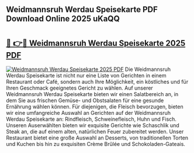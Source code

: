## Weidmannsruh Werdau Speisekarte PDF Download Online 2025 uKaQQ

# <h2><a href="http://gc7itq.nevu.top/?p=Weidmannsruh+Werdau+Speisekarte">🔗 👉🔴 Weidmannsruh Werdau Speisekarte 2025 PDF</a></h2>

[![Weidmannsruh Werdau Speisekarte 2025 PDF](https://i.imgur.com/dBaPXMq.png)](http://gc7itq.nevu.top/?p=Weidmannsruh+Werdau+Speisekarte)
Die Weidmannsruh Werdau Speisekarte ist nicht nur eine Liste von Gerichten in einem Restaurant oder Café, sondern auch Ihre Möglichkeit, ein köstliches und für Ihren Geschmack geeignetes Gericht zu wählen. Auf unserer Weidmannsruh Werdau Speisekarte bieten wir einen Salatbereich an, in dem Sie aus frischen Gemüse- und Obstsalaten für eine gesunde Ernährung wählen können. Für diejenigen, die Fleisch bevorzugen, bieten wir eine umfangreiche Auswahl an Gerichten auf der Weidmannsruh Werdau Speisekarte an: Rindfleisch, Schweinefleisch, Huhn und Fisch. Unseren Auserwählten bieten wir exquisite Gerichte wie Schaschlik und Steak an, die auf einem alten, natürlichen Feuer zubereitet werden. Unser Restaurant bietet eine große Auswahl an Desserts, von traditionellen Torten und Kuchen bis hin zu exquisiten Crème Brûlée und Schokoladen-Gateais.
